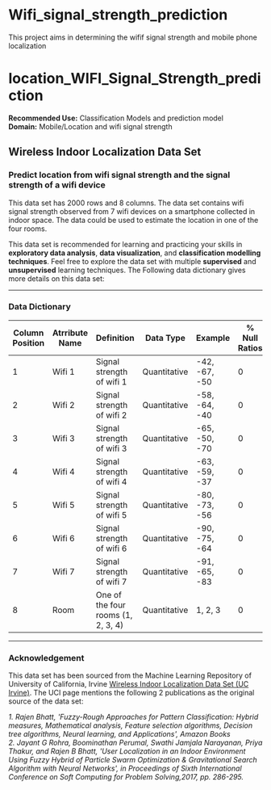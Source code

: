 # Wifi_signal_strength_prediction
This project aims in determining the wifif signal strength and mobile phone localization
# location_WIFI_Signal_Strength_prediction
**Recommended Use:** Classification Models and prediction model<br/>
**Domain:** Mobile/Location and wifi signal strength<br/> 

## Wireless Indoor Localization Data Set 

### Predict location from wifi signal strength and the signal strength of a wifi device




This  data set has 2000 rows and 8 columns.
The data set contains wifi signal strength observed from 7 wifi devices on a smartphone collected in indoor space. 
The data could be used to estimate the location in one of the four rooms.

This data set is recommended for learning and practicing your skills in **exploratory data analysis**, **data visualization**, and **classification modelling techniques**. 
Feel free to explore the data set with multiple **supervised** and **unsupervised** learning techniques. The Following data dictionary gives more details on this data set:

---

### Data Dictionary 

| Column   Position 	| Atrribute Name 	| Definition                           	| Data Type    	| Example       	| % Null Ratios 	|
|-------------------	|----------------	|--------------------------------------	|--------------	|---------------	|---------------	|
| 1                 	| Wifi 1         	| Signal strength of wifi 1            	| Quantitative 	| -42, -67, -50 	| 0             	|
| 2                 	| Wifi 2         	| Signal strength of wifi 2            	| Quantitative 	| -58, -64, -40 	| 0             	|
| 3                 	| Wifi 3         	| Signal strength of wifi 3            	| Quantitative 	| -65, -50, -70 	| 0             	|
| 4                 	| Wifi 4         	| Signal strength of wifi 4            	| Quantitative 	| -63, -59, -37 	| 0             	|
| 5                 	| Wifi 5         	| Signal strength of wifi 5            	| Quantitative 	| -80, -73, -56 	| 0             	|
| 6                 	| Wifi 6         	| Signal strength of wifi 6            	| Quantitative 	| -90, -75, -64 	| 0             	|
| 7                 	| Wifi 7         	| Signal strength of wifi 7            	| Quantitative 	| -91, -65, -83 	| 0             	|
| 8                 	| Room           	| One of the four rooms (1, 2, 3,   4) 	| Quantitative 	| 1, 2, 3       	| 0             	|

---

### Acknowledgement

This data set has been sourced from the Machine Learning Repository of University of California, Irvine [Wireless Indoor Localization Data Set (UC Irvine)](https://archive.ics.uci.edu/ml/datasets/Wireless+Indoor+Localization). 
The UCI page mentions the following 2 publications as the original source of the data set:

*1. Rajen Bhatt, 'Fuzzy-Rough Approaches for Pattern Classification: Hybrid measures, Mathematical analysis, Feature selection algorithms, Decision tree algorithms, Neural learning, and Applications', Amazon Books*<br/> 
*2. Jayant G Rohra, Boominathan Perumal, Swathi Jamjala Narayanan, Priya Thakur, and Rajen B Bhatt, 'User Localization in an Indoor Environment Using Fuzzy Hybrid of Particle Swarm Optimization & Gravitational Search Algorithm with Neural Networks', in Proceedings of Sixth International Conference on Soft Computing for Problem Solving,2017, pp. 286-295.*

